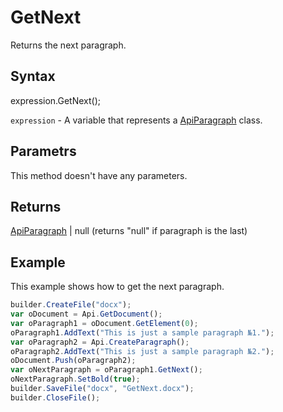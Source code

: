 # GetNext

Returns the next paragraph.

## Syntax

expression.GetNext();

`expression` - A variable that represents a [ApiParagraph](../ApiParagraph.md) class.

## Parametrs

This method doesn't have any parameters.

## Returns

[ApiParagraph](../ApiParagraph.md) &#124; null (returns "null" if paragraph is the last)

## Example

This example shows how to get the next paragraph.

```javascript
builder.CreateFile("docx");
var oDocument = Api.GetDocument();
var oParagraph1 = oDocument.GetElement(0);
oParagraph1.AddText("This is just a sample paragraph №1.");
var oParagraph2 = Api.CreateParagraph();
oParagraph2.AddText("This is just a sample paragraph №2.");
oDocument.Push(oParagraph2);
var oNextParagraph = oParagraph1.GetNext();
oNextParagraph.SetBold(true);
builder.SaveFile("docx", "GetNext.docx");
builder.CloseFile();
```